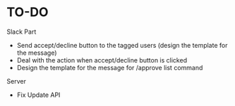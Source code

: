 TO-DO
=========================

Slack Part
- Send accept/decline button to the tagged users (design the template for the message)
- Deal with the action when accept/decline button is clicked
- Design the template for the message for /approve list command


Server
- Fix Update API



